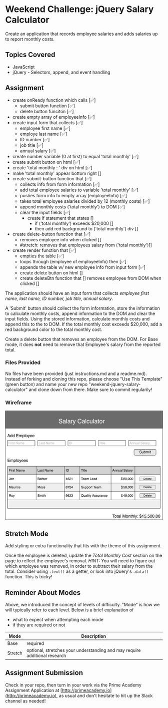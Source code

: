 # Weekend Challenge: jQuery Salary Calculator
Create an application that records employee salaries and adds salaries up to report monthly costs. 

## Topics Covered
- JavaScript
- jQuery - Selectors, append, and event handling

## Assignment

- create onReady function which calls [✅]
    - submit button function [✅]
    - delete button funciton [✅]
- create empty array of employeeInfo [✅]
- create input form that collects [✅]
    - employee first name [✅]
    - employe last name [✅]
    - ID number [✅]
    - job title [✅]
    - annual salary [✅]
- create number variable (0 at first) to equal 'total monthly' [✅]
- create submit button on html [✅]
- create 'total monthly : ' div on html [✅]
- make 'total monthly' appear bottom right []
- create submit-button function that [✅]
    - collects info from form information [✅]
    - add total employee salaries to variable 'total monthly' [✅]
    - pushes form info to empty array (employeeInfo) [✅]
    - takes total employee salaries divided by 12 (monthly costs) [✅]
    - append monthly costs ('total monthly') to DOM [✅]
    - clear the input fields [✅]
        - create if statement that states []
            - if ('total monthly') exceeds $20,000 []
            - then add red background to ('total monthly') div []
- create delete-button function that [✅]
    - removes employee info when clicked []
    - #stretch: removes that employees salary from ('total monthly')[]
- create render function that [✅] 
    - empties the table [✅]
    - loops through (employee of employeeInfo) then [✅]
    - appends the table w/ new employee info from input form [✅]
    - create delete button on html []
    - create deleteBtn function that []
        removes employee from DOM when clicked []

    


The application should have an input form that collects _employee first name, last name, ID number, job title, annual salary_.

A 'Submit' button should collect the form information, store the information to calculate monthly costs, append information to the DOM and clear the input fields. Using the stored information, calculate monthly costs and append this to the to DOM. If the total monthly cost exceeds $20,000, add a red background color to the total monthly cost. 

Create a delete button that removes an employee from the DOM. For Base mode, it does **not** need to remove that Employee's salary from the reported total.

### Files Provided
No files have been provided (just instructions.md and a readme.md). Instead of forking and cloning this repo, please choose "Use This Template" (green button) and name your new repo "weekend-jquery-salary-calculator" and clone down from there. Make sure to commit regularily!

### Wireframe

![Wireframe](salary-calc-wireframe.png)

## Stretch Mode

Add styling or extra functionality that fits with the theme of this assignment.

Once the employee is deleted, update the _Total Monthly Cost_ section on the page to reflect the employee's removal. _HINT:_ You will need to figure out which employee was removed, in order to subtract their salary from the total. Consider using `.text()` as a getter, or look into jQuery's `.data()` function. This is tricky! 

## Reminder About Modes

Above, we introduced the concept of levels of difficulty. "Mode" is how we will typically refer to each level. Below is a brief explanation of

* what to expect when attempting each mode
* if they are required or not

Mode | Description
--- | ---
Base | required
Stretch | optional, stretches your understanding and may require additional research

## Assignment Submission
Check in your repo, then turn in your work via the Prime Academy Assignment Application at [http://primeacademy.io](http://primeacademy.io), as usual and don't hesitate to hit up the Slack channel as needed!
